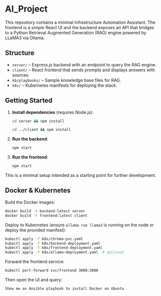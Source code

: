 # AI_Project

This repository contains a minimal Infrastructure Automation Assistant. The frontend is a simple React UI and the backend exposes an API that bridges to a Python Retrieval Augmented Generation (RAG) engine powered by LLaMA3 via Ollama.

## Structure

- `server/` – Express.js backend with an endpoint to query the RAG engine.
- `client/` – React frontend that sends prompts and displays answers with sources.
- `kb/playbooks/` – Sample knowledge base files for RAG.
- `k8s/` – Kubernetes manifests for deploying the stack.

## Getting Started

1. **Install dependencies** (requires Node.js):
   ```bash
   cd server && npm install
   ```
   ```bash
   cd ../client && npm install
   ```
2. **Run the backend**:
   ```bash
   npm start
   ```
3. **Run the frontend**:
   ```bash
   npm start
   ```

This is a minimal setup intended as a starting point for further development.

## Docker & Kubernetes

Build the Docker images:

```bash
docker build -t backend:latest server
docker build -t frontend:latest client
```

Deploy to Kubernetes (ensure `ollama run llama3` is running on the node or deploy the provided manifest):

```bash
kubectl apply -f k8s/chroma-pvc.yaml
kubectl apply -f k8s/backend-deployment.yaml
kubectl apply -f k8s/frontend-deployment.yaml
kubectl apply -f k8s/ollama-deployment.yaml  # optional
```

Forward the frontend service:

```bash
kubectl port-forward svc/frontend 3000:3000
```

Then open the UI and query:

```
Show me an Ansible playbook to install Docker on Ubuntu
```

